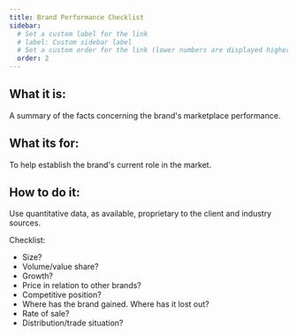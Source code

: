 ```yaml
---
title: Brand Performance Checklist
sidebar:
  # Set a custom label for the link
  # label: Custom sidebar label
  # Set a custom order for the link (lower numbers are displayed higher up)
  order: 2
---
```


## What it is:

A summary of the facts concerning the brand's marketplace performance.

## What its for:

To help establish the brand's current role in the market.

## How to do it:

Use quantitative data, as available, proprietary to the client and industry sources.

Checklist:

- Size?
- Volume/value share?
- Growth?
- Price in relation to other brands?
- Competitive position?
- Where has the brand gained. Where has it lost out?
- Rate of sale?
- Distribution/trade situation?
